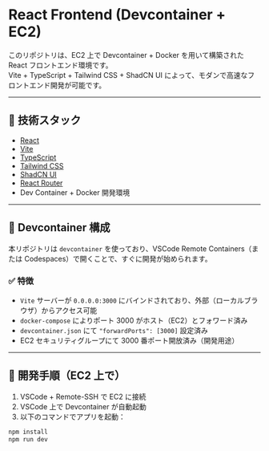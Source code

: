 # React Frontend (Devcontainer + EC2)

このリポジトリは、EC2 上で Devcontainer + Docker を用いて構築された React フロントエンド環境です。  
Vite + TypeScript + Tailwind CSS + ShadCN UI によって、モダンで高速なフロントエンド開発が可能です。

---

## 🚀 技術スタック

- [React](https://react.dev/)
- [Vite](https://vitejs.dev/)
- [TypeScript](https://www.typescriptlang.org/)
- [Tailwind CSS](https://tailwindcss.com/)
- [ShadCN UI](https://ui.shadcn.dev/)
- [React Router](https://reactrouter.com/)
- Dev Container + Docker 開発環境

---

## 🐳 Devcontainer 構成

本リポジトリは `devcontainer` を使っており、VSCode Remote Containers（または Codespaces）で開くことで、すぐに開発が始められます。

### ✅ 特徴

- `Vite` サーバーが `0.0.0.0:3000` にバインドされており、外部（ローカルブラウザ）からアクセス可能
- `docker-compose` によりポート 3000 がホスト（EC2）とフォワード済み
- `devcontainer.json` にて `"forwardPorts": [3000]` 設定済み
- EC2 セキュリティグループにて 3000 番ポート開放済み（開発用途）

---

## 🔧 開発手順（EC2 上で）

1. VSCode + Remote-SSH で EC2 に接続
2. VSCode 上で Devcontainer が自動起動
3. 以下のコマンドでアプリを起動：

```bash
npm install
npm run dev
```
